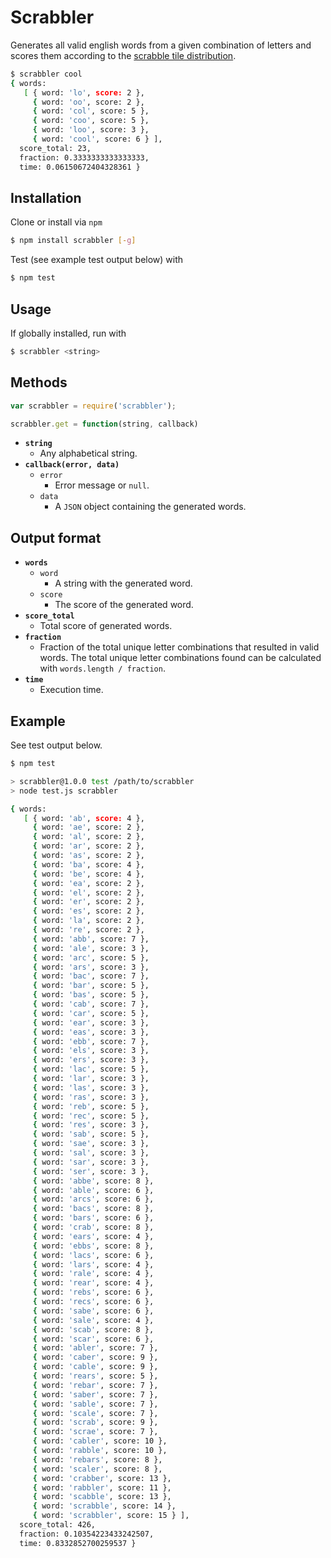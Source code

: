 # Scrabbler

Generates all valid english words from a given combination of letters and scores them according to the [scrabble tile distribution](http://boardgames.about.com/od/scrabble/a/tile_distribute.htm).

```bash
$ scrabbler cool
{ words: 
   [ { word: 'lo', score: 2 },
     { word: 'oo', score: 2 },
     { word: 'col', score: 5 },
     { word: 'coo', score: 5 },
     { word: 'loo', score: 3 },
     { word: 'cool', score: 6 } ],
  score_total: 23,
  fraction: 0.3333333333333333,
  time: 0.06150672404328361 }
```

## Installation

Clone or install via ```npm```

```bash
$ npm install scrabbler [-g]
```

Test (see example test output below) with

```bash
$ npm test
```

## Usage

If globally installed, run with

```bash
$ scrabbler <string>
```

## Methods

```javascript
var scrabbler = require('scrabbler');
```

```javascript
scrabbler.get = function(string, callback)
```

* **```string```**
    * Any alphabetical string.
* **```callback(error, data)```**
    * ```error```
      * Error message or ```null```.
    * ```data```
      * A ```JSON``` object containing the generated words.

## Output format

* **```words```**
    * ```word```
      * A string with the generated word.
    * ```score```
      * The score of the generated word.
* **```score_total```**
    * Total score of generated words.
* **```fraction```**
    * Fraction of the total unique letter combinations that resulted in valid words. The total unique letter combinations found can be calculated with ```words.length / fraction```.
* **```time```**
    * Execution time.

## Example

See test output below.

```bash
$ npm test

> scrabbler@1.0.0 test /path/to/scrabbler
> node test.js scrabbler

{ words: 
   [ { word: 'ab', score: 4 },
     { word: 'ae', score: 2 },
     { word: 'al', score: 2 },
     { word: 'ar', score: 2 },
     { word: 'as', score: 2 },
     { word: 'ba', score: 4 },
     { word: 'be', score: 4 },
     { word: 'ea', score: 2 },
     { word: 'el', score: 2 },
     { word: 'er', score: 2 },
     { word: 'es', score: 2 },
     { word: 'la', score: 2 },
     { word: 're', score: 2 },
     { word: 'abb', score: 7 },
     { word: 'ale', score: 3 },
     { word: 'arc', score: 5 },
     { word: 'ars', score: 3 },
     { word: 'bac', score: 7 },
     { word: 'bar', score: 5 },
     { word: 'bas', score: 5 },
     { word: 'cab', score: 7 },
     { word: 'car', score: 5 },
     { word: 'ear', score: 3 },
     { word: 'eas', score: 3 },
     { word: 'ebb', score: 7 },
     { word: 'els', score: 3 },
     { word: 'ers', score: 3 },
     { word: 'lac', score: 5 },
     { word: 'lar', score: 3 },
     { word: 'las', score: 3 },
     { word: 'ras', score: 3 },
     { word: 'reb', score: 5 },
     { word: 'rec', score: 5 },
     { word: 'res', score: 3 },
     { word: 'sab', score: 5 },
     { word: 'sae', score: 3 },
     { word: 'sal', score: 3 },
     { word: 'sar', score: 3 },
     { word: 'ser', score: 3 },
     { word: 'abbe', score: 8 },
     { word: 'able', score: 6 },
     { word: 'arcs', score: 6 },
     { word: 'bacs', score: 8 },
     { word: 'bars', score: 6 },
     { word: 'crab', score: 8 },
     { word: 'ears', score: 4 },
     { word: 'ebbs', score: 8 },
     { word: 'lacs', score: 6 },
     { word: 'lars', score: 4 },
     { word: 'rale', score: 4 },
     { word: 'rear', score: 4 },
     { word: 'rebs', score: 6 },
     { word: 'recs', score: 6 },
     { word: 'sabe', score: 6 },
     { word: 'sale', score: 4 },
     { word: 'scab', score: 8 },
     { word: 'scar', score: 6 },
     { word: 'abler', score: 7 },
     { word: 'caber', score: 9 },
     { word: 'cable', score: 9 },
     { word: 'rears', score: 5 },
     { word: 'rebar', score: 7 },
     { word: 'saber', score: 7 },
     { word: 'sable', score: 7 },
     { word: 'scale', score: 7 },
     { word: 'scrab', score: 9 },
     { word: 'scrae', score: 7 },
     { word: 'cabler', score: 10 },
     { word: 'rabble', score: 10 },
     { word: 'rebars', score: 8 },
     { word: 'scaler', score: 8 },
     { word: 'crabber', score: 13 },
     { word: 'rabbler', score: 11 },
     { word: 'scabble', score: 13 },
     { word: 'scrabble', score: 14 },
     { word: 'scrabbler', score: 15 } ],
  score_total: 426,
  fraction: 0.10354223433242507,
  time: 0.8332852700259537 }
```